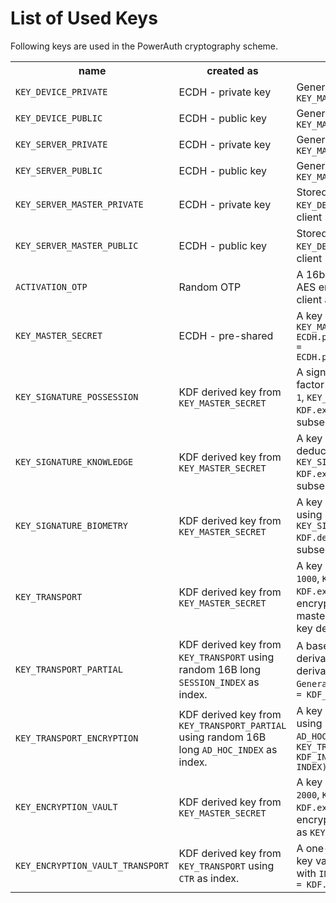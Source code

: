 # List of Used Keys

Following keys are used in the PowerAuth cryptography scheme.

<table>
	<tr>
		<th>name</th>
		<th>created as</th>
		<th>purpose</th>
	</tr>
	<tr>
		<td><code>KEY_DEVICE_PRIVATE</code></td>
		<td>ECDH - private key</td>
		<td>Generated on client to allow construction of <code>KEY_MASTER_SECRET</code></td>
	</tr>
	<tr>
		<td><code>KEY_DEVICE_PUBLIC</code></td>
		<td>ECDH - public key</td>
		<td>Generated on client to allow construction of <code>KEY_MASTER_SECRET</code></td>
	</tr>
	<tr>
		<td><code>KEY_SERVER_PRIVATE</code></td>
		<td>ECDH - private key</td>
		<td>Generated on server to allow construction of <code>KEY_MASTER_SECRET</code></td>
	</tr>
	<tr>
		<td><code>KEY_SERVER_PUBLIC</code></td>
		<td>ECDH - public key</td>
		<td>Generated on server to allow construction of <code>KEY_MASTER_SECRET</code></td>
	</tr>
	<tr>
		<td><code>KEY_SERVER_MASTER_PRIVATE</code></td>
		<td>ECDH - private key</td>
		<td>Stored on server, used to assure authenticity of <code>KEY_DEVICE_PUBLIC</code> while transferring from server to client</td>
	</tr>
	<tr>
		<td><code>KEY_SERVER_MASTER_PUBLIC</code></td>
		<td>ECDH - public key</td>
		<td>Stored on client, used to assure authenticity of <code>KEY_DEVICE_PUBLIC</code> while transferring from server to client</td>
	</tr>
	<tr>
		<td><code>ACTIVATION_OTP</code></td>
		<td>Random OTP</td>
		<td>A 16b random OTP generated during activation, AES encrypts/decrypts data sent from server to client and vice versa</td>
	</tr>
	<tr>
		<td><code>KEY_MASTER_SECRET</code></td>
		<td>ECDH - pre-shared</td>
		<td>A key deduced using ECDH derivation, <code>KEY_MASTER_SECRET = ECDH.phase(KEY_DEVICE_PRIVATE,KEY_SERVER_PUBLIC) = ECDH.phase(KEY_SERVER_PRIVATE,KEY_DEVICE_PUBLIC)</code></td>
	</tr>
	<tr>
		<td><code>KEY_SIGNATURE_POSSESSION</code></td>
		<td>KDF derived key from <code>KEY_MASTER_SECRET</code></td>
		<td>A signing key associated with the possession, factor deduced using KDF derivation with <code>INDEX = 1</code>, <code>KEY_SIGNATURE_POSSESSION = KDF.expand(KEY_MASTER_SECRET, INDEX)</code>, used for subsequent request signing</td>
	</tr>
  <tr>
		<td><code>KEY_SIGNATURE_KNOWLEDGE</code></td>
		<td>KDF derived key from <code>KEY_MASTER_SECRET</code></td>
		<td>A key associated with the knowledge factor, deduced using KDF derivation with <code>INDEX = 2</code>, <code>KEY_SIGNATURE_KNOWLEDGE = KDF.expand(KEY_MASTER_SECRET, INDEX)</code>, used for subsequent request signing</td>
	</tr>
  <tr>
		<td><code>KEY_SIGNATURE_BIOMETRY</code></td>
		<td>KDF derived key from <code>KEY_MASTER_SECRET</code></td>
		<td>A key associated with the biometry factor, deduced using KDF derivation with <code>INDEX = 3</code>, <code>KEY_SIGNATURE_BIOMETRY = KDF.derive(KEY_MASTER_SECRET, INDEX)</code>, used for subsequent request signing</td>
	</tr>
	<tr>
		<td><code>KEY_TRANSPORT</code></td>
		<td>KDF derived key from <code>KEY_MASTER_SECRET</code></td>
		<td>A key deduced using KDF derivation with <code>INDEX = 1000</code>, <code>KEY_TRANSPORT = KDF.expand(KEY_MASTER_SECRET, INDEX)</code>, used for encrypted data transport. This key is used as master transport key for end-to-end encryption key derivation.</td>
	</tr>
	<tr>
		<td><code>KEY_TRANSPORT_PARTIAL</code></td>
		<td>KDF derived key from <code>KEY_TRANSPORT</code> using random 16B long <code>SESSION_INDEX</code> as index.</td>
		<td>A base key used for encrypted transport key derivation, deduced using KDF_INTERNAL derivation with <code>INDEX = SESSION_INDEX = Generator.randomBytes(16)</code>, <code>KEY_TRANSPORT_PARTIAL = KDF_INTERNAL.derive(KEY_TRANSPORT, INDEX)</code></td>
	</tr>
	<tr>
		<td><code>KEY_TRANSPORT_ENCRYPTION</code></td>
		<td>KDF derived key from <code>KEY_TRANSPORT_PARTIAL</code> using random 16B long <code>AD_HOC_INDEX</code> as index.</td>
		<td>A key used for particular data encryption, deduced using KDF_INTERNAL derivation with <code>INDEX = AD_HOC_INDEX = Generator.randomBytes(16)</code>, <code>KEY_TRANSPORT_ENCRYPTION = KDF_INTERNAL.derive(KEY_TRANSPORT_PARTIAL, INDEX)</code></td>
	</tr>
	<tr>
		<td><code>KEY_ENCRYPTION_VAULT</code></td>
		<td>KDF derived key from <code>KEY_MASTER_SECRET</code></td>
		<td>A key deduced using KDF derivation with <code>INDEX = 2000</code>, <code>KEY_ENCRYPTION_VAULT = KDF.expand(KEY_MASTER_SECRET, 2000)</code>, used for encrypting a vault that stores the secret data, such as <code>KEY_DEVICE_PRIVATE</code>.</td>
	</tr>
  	<tr>
		<td><code>KEY_ENCRYPTION_VAULT_TRANSPORT</code></td>
		<td>KDF derived key from <code>KEY_TRANSPORT</code> using <code>CTR</code> as index.</td>
		<td>A one-time key used for encrypted transport of the key vault encryption, deduced using KDF derivation with <code>INDEX = CTR</code>, <code>KEY_ENCRYPTION_VAULT_TRANSPORT = KDF.derive(KEY_TRANSPORT, INDEX)</code></td>
	</tr>
</table>
